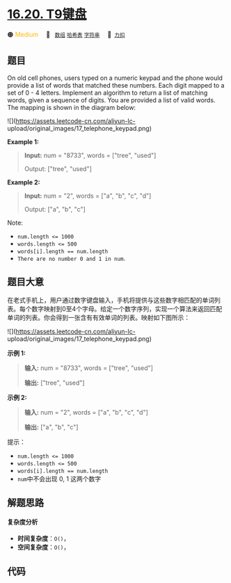 # [16.20. T9键盘](https://2xiao.github.io/leetcode-js/interview/i_16.20.html)

🟠 <font color=#ffb800>Medium</font>&emsp; 🔖&ensp; [`数组`](/tag/array.md) [`哈希表`](/tag/hash-table.md) [`字符串`](/tag/string.md)&emsp; 🔗&ensp;[`力扣`](https://leetcode.cn/problems/t9-lcci)

## 题目

On old cell phones, users typed on a numeric keypad and the phone would
provide a list of words that matched these numbers. Each digit mapped to a set
of 0 \- 4 letters. Implement an algo­rithm to return a list of matching words,
given a sequence of digits. You are provided a list of valid words. The
mapping is shown in the diagram below:

![](https://assets.leetcode-cn.com/aliyun-lc-
upload/original_images/17_telephone_keypad.png)

**Example 1:**

> 
> 
> 
> 
> 
> **Input:** num = "8733", words = ["tree", "used"]
> 
> Output: ["tree", "used"]

**Example 2:**

> 
> 
> 
> 
> 
> **Input:** num = "2", words = ["a", "b", "c", "d"]
> 
> Output: ["a", "b", "c"]

Note:

  * `num.length <= 1000`
  * `words.length <= 500`
  * `words[i].length == num.length`
  * `There are no number 0 and 1 in num`.


## 题目大意

在老式手机上，用户通过数字键盘输入，手机将提供与这些数字相匹配的单词列表。每个数字映射到0至4个字母。给定一个数字序列，实现一个算法来返回匹配单词的列表。你会得到一张含有有效单词的列表。映射如下图所示：

![](https://assets.leetcode-cn.com/aliyun-lc-
upload/original_images/17_telephone_keypad.png)

**示例 1:**

> 
> 
> 
> 
> 
> **输入:** num = "8733", words = ["tree", "used"]
> 
> **输出:** ["tree", "used"]
> 
> 

**示例 2:**

> 
> 
> 
> 
> 
> **输入:** num = "2", words = ["a", "b", "c", "d"]
> 
> **输出:** ["a", "b", "c"]

提示：

  * `num.length <= 1000`
  * `words.length <= 500`
  * `words[i].length == num.length`
  * `num`中不会出现 0, 1 这两个数字


## 解题思路

#### 复杂度分析

- **时间复杂度**：`O()`，
- **空间复杂度**：`O()`，

## 代码

```javascript

```